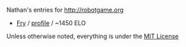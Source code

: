 Nathan's entries for http://robotgame.org

- [Fry](bots/fry.py) / [profile](http://robotgame.org/viewrobot/4184) / ~1450 ELO

Unless otherwise noted, everything is under the [MIT License](http://opensource.org/licenses/MIT)
